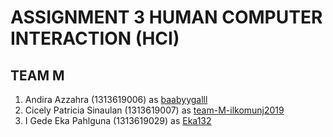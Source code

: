 # ASSIGNMENT 3 HUMAN COMPUTER INTERACTION (HCI)

## TEAM M
1. Andira Azzahra (1313619006) as <a href="https://github.com/baabyygalll"> baabyygalll <a/>
2. Cicely Patricia Sinaulan (1313619007) as <a href="https://github.com/team-M-ilkomunj2019">  team-M-ilkomunj2019 <a/>
3. I Gede Eka Pahlguna (1313619029) as <a href="https://github.com/Eka132">  Eka132 <a/>

